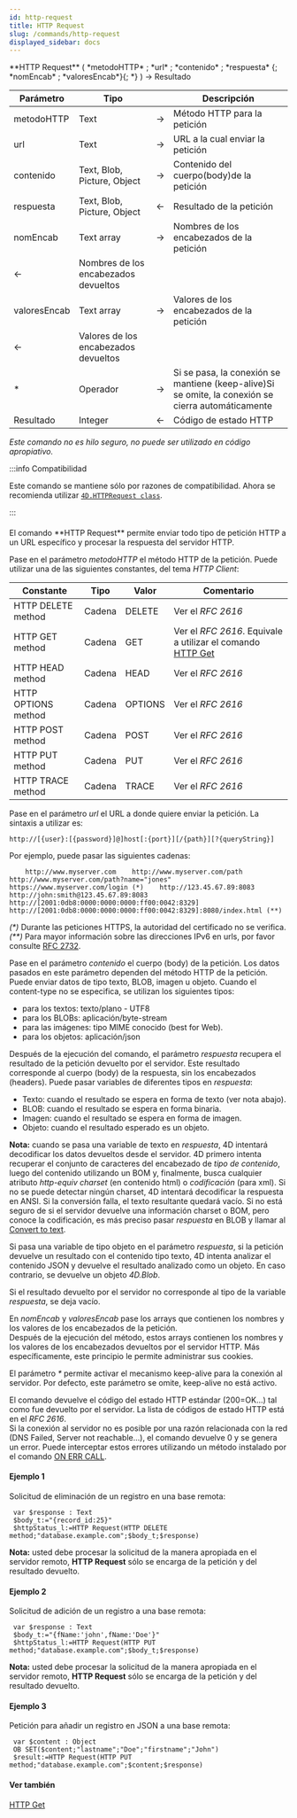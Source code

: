 ```yaml
---
id: http-request
title: HTTP Request
slug: /commands/http-request
displayed_sidebar: docs
---
```


<!--REF #_command_.HTTP Request.Syntax-->**HTTP Request** ( *metodoHTTP* ; *url* ; *contenido* ; *respuesta* {; *nomEncab* ; *valoresEncab*}{; *} ) -> Resultado<!-- END REF-->
<!--REF #_command_.HTTP Request.Params-->
| Parámetro | Tipo |  | Descripción |
| --- | --- | --- | --- |
| metodoHTTP | Text | &#8594;  | Método HTTP para la petición |
| url | Text | &#8594;  | URL a la cual enviar la petición |
| contenido | Text, Blob, Picture, Object | &#8594;  | Contenido del cuerpo(body)de la petición |
| respuesta | Text, Blob, Picture, Object | &#8592; | Resultado de la petición |
| nomEncab | Text array | &#8594;  | Nombres de los encabezados de la petición |
| &#8592; | Nombres de los encabezados devueltos |
| valoresEncab | Text array | &#8594;  | Valores de los encabezados de la petición |
| &#8592; | Valores de los encabezados devueltos |
| * | Operador | &#8594;  | Si se pasa, la conexión se mantiene (keep-alive)Si se omite, la conexión se cierra automáticamente |
| Resultado | Integer | &#8592; | Código de estado HTTP |

<!-- END REF-->

*Este comando no es hilo seguro, no puede ser utilizado en código apropiativo.*


:::info Compatibilidad

Este comando se mantiene sólo por razones de compatibilidad. Ahora se recomienda utilizar [`4D.HTTPRequest class`](../API/HTTPRequestClass.md).

:::

#### 

<!--REF #_command_.HTTP Request.Summary-->El comando **HTTP Request** permite enviar todo tipo de petición HTTP a un URL específico y procesar la respuesta del servidor HTTP.<!-- END REF-->

Pase en el parámetro *metodoHTTP* el método HTTP de la petición. Puede utilizar una de las siguientes constantes, del tema *HTTP Client*:

| Constante           | Tipo   | Valor   | Comentario                                                                           |
| ------------------- | ------ | ------- | ------------------------------------------------------------------------------------ |
| HTTP DELETE method  | Cadena | DELETE  | Ver el *RFC 2616*                                                                    |
| HTTP GET method     | Cadena | GET     | Ver el *RFC 2616*. Equivale a utilizar el comando [HTTP Get](http-get.md "HTTP Get") |
| HTTP HEAD method    | Cadena | HEAD    | Ver el *RFC 2616*                                                                    |
| HTTP OPTIONS method | Cadena | OPTIONS | Ver el *RFC 2616*                                                                    |
| HTTP POST method    | Cadena | POST    | Ver el *RFC 2616*                                                                    |
| HTTP PUT method     | Cadena | PUT     | Ver el *RFC 2616*                                                                    |
| HTTP TRACE method   | Cadena | TRACE   | Ver el *RFC 2616*                                                                    |

Pase en el parámetro *url* el URL a donde quiere enviar la petición. La sintaxis a utilizar es:  

```RAW
http://[{user}:[{password}]@]host[:{port}][/{path}][?{queryString}]
```

Por ejemplo, puede pasar las siguientes cadenas:  

```RAW
    http://www.myserver.com    http://www.myserver.com/path    http://www.myserver.com/path?name="jones"    https://www.myserver.com/login (*)    http://123.45.67.89:8083    http://john:smith@123.45.67.89:8083    http://[2001:0db8:0000:0000:0000:ff00:0042:8329]    http://[2001:0db8:0000:0000:0000:ff00:0042:8329]:8080/index.html (**)
```

*(\*)* Durante las peticiones HTTPS, la autoridad del certificado no se verifica.   
*(\*\*)* Para mayor información sobre las direcciones IPv6 en urls, por favor consulte [RFC 2732](https://www.ietf.org/rfc/rfc2732.txt).

Pase en el parámetro *contenido* el cuerpo (body) de la petición. Los datos pasados en este parámetro dependen del método HTTP de la petición.  
Puede enviar datos de tipo texto, BLOB, imagen u objeto. Cuando el content-type no se especifica, se utilizan los siguientes tipos:

* para los textos: texto/plano - UTF8
* para los BLOBs: aplicación/byte-stream
* para las imágenes: tipo MIME conocido (best for Web).
* para los objetos: aplicación/json

Después de la ejecución del comando, el parámetro *respuesta* recupera el resultado de la petición devuelto por el servidor. Este resultado corresponde al cuerpo (body) de la respuesta, sin los encabezados (headers). Puede pasar variables de diferentes tipos en *respuesta*:

* Texto: cuando el resultado se espera en forma de texto (ver nota abajo).
* BLOB: cuando el resultado se espera en forma binaria.
* Imagen: cuando el resultado se espera en forma de imagen.
* Objeto: cuando el resultado esperado es un objeto.

**Nota:** cuando se pasa una variable de texto en *respuesta*, 4D intentará decodificar los datos devueltos desde el servidor. 4D primero intenta recuperar el conjunto de caracteres del encabezado de *tipo de contenido*, luego del contenido utilizando un BOM y, finalmente, busca cualquier atributo *http-equiv charset* (en contenido html) o *codificación* (para xml). Si no se puede detectar ningún charset, 4D intentará decodificar la respuesta en ANSI. Si la conversión falla, el texto resultante quedará vacío. Si no está seguro de si el servidor devuelve una información charset o BOM, pero conoce la codificación, es más preciso pasar *respuesta* en BLOB y llamar al [Convert to text](convert-to-text.md).

Si pasa una variable de tipo objeto en el parámetro *respuesta*, si la petición devuelve un resultado con el contenido tipo texto, 4D intenta analizar el contenido JSON y devuelve el resultado analizado como un objeto. En caso contrario, se devuelve un objeto *4D.Blob*.

Si el resultado devuelto por el servidor no corresponde al tipo de la variable *respuesta*, se deja vacío.  
  
En *nomEncab* y *valoresEncab* pase los arrays que contienen los nombres y los valores de los encabezados de la petición.  
Después de la ejecución del método, estos arrays contienen los nombres y los valores de los encabezados devueltos por el servidor HTTP. Más específicamente, este principio le permite administrar sus cookies.   
  
El parámetro *\** permite activar el mecanismo keep-alive para la conexión al servidor. Por defecto, este parámetro se omite, keep-alive no está activo.

El comando devuelve el código del estado HTTP estándar (200=OK...) tal como fue devuelto por el servidor. La lista de códigos de estado HTTP está en el *RFC 2616*.   
Si la conexión al servidor no es posible por una razón relacionada con la red (DNS Failed, Server not reachable...), el comando devuelve 0 y se genera un error. Puede interceptar estos errores utilizando un método instalado por el comando [ON ERR CALL](on-err-call.md).

#### Ejemplo 1 

Solicitud de eliminación de un registro en una base remota:

```4d
 var $response : Text
 $body_t:="{record_id:25}"
 $httpStatus_l:=HTTP Request(HTTP DELETE method;"database.example.com";$body_t;$response)
```

**Nota:** usted debe procesar la solicitud de la manera apropiada en el servidor remoto, **HTTP Request** sólo se encarga de la petición y del resultado devuelto.

#### Ejemplo 2 

Solicitud de adición de un registro a una base remota:

```4d
 var $response : Text
 $body_t:="{fName:'john',fName:'Doe'}"
 $httpStatus_l:=HTTP Request(HTTP PUT method;"database.example.com";$body_t;$response)
```

**Nota:** usted debe procesar la solicitud de la manera apropiada en el servidor remoto, **HTTP Request** sólo se encarga de la petición y del resultado devuelto.

#### Ejemplo 3 

Petición para añadir un registro en JSON a una base remota:

```4d
 var $content : Object
 OB SET($content;"lastname";"Doe";"firstname";"John")
 $result:=HTTP Request(HTTP PUT method;"database.example.com";$content;$response)
```

#### Ver también 

[HTTP Get](http-get.md)  